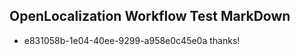 ## OpenLocalization Workflow Test MarkDown
* e831058b-1e04-40ee-9299-a958e0c45e0a thanks!

<!--HONumber=Jan17_HO1-->


